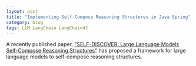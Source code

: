 ```yaml
---
layout: post
title: "Implementing Self-Compose Reasoning Structures in Java Spring"
category: blog
tags: LLM LangChain LangChain4J 
---
```


A recently published paper, ["SELF-DISCOVER: Large Language Models Self-Compose Reasoning Structures"](https://arxiv.org/pdf/2402.03620.pdf) 
has proposed a framework for large language models to self-compose reasoning structures. 

